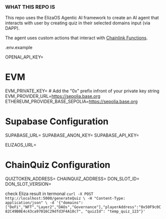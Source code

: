 ### WHAT THIS REPO IS
This repo uses the ElizaOS Agentic AI framework to create an AI agent that interacts with user by creating quiz in their selected domains input (via DAPP).


The agent uses custom actions that interact with [Chainlink Functions](https://docs.chain.link/chainlink-functions).

.env.example


OPENAI_API_KEY=

# EVM
EVM_PRIVATE_KEY=       # Add the "0x" prefix infront of your private key string                  
EVM_PROVIDER_URL=https://sepolia.base.org
ETHEREUM_PROVIDER_BASE_SEPOLIA=https://sepolia.base.org

# Supabase Configuration
SUPABASE_URL=
SUPABASE_ANON_KEY=
SUPABASE_API_KEY=

ELIZAOS_URL=

# ChainQuiz Configuration
QUIZTOKEN_ADDRESS=
CHAINQUIZ_ADDRESS=
DON_SLOT_ID=
DON_SLOT_VERSION=



check Eliza result in termonal
`
curl -X POST http://localhost:5000/generateQuiz \
-H "Content-Type: application/json" \
-d '{"domains":["DeFi","NFT","Layer2","DAOs","Governance"],"playerAddress":"0x50F9c0C82C49B0E4c43ca97016C29dfd3F4A18c7", "quizId": "temp_quiz_123"}'
`
